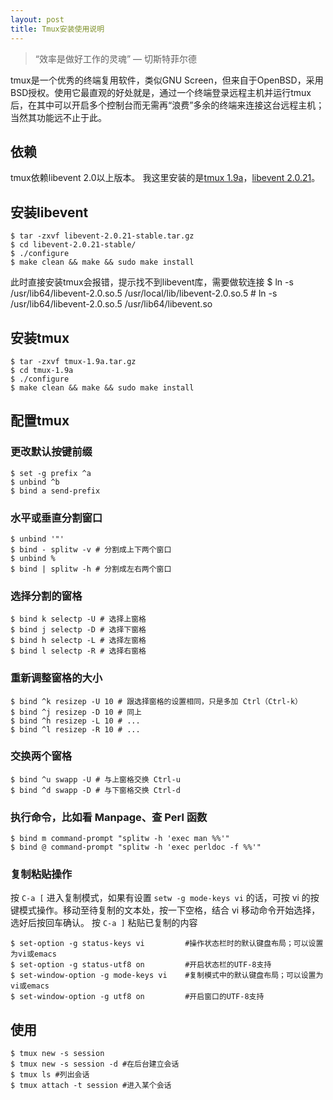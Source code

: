 ```yaml
---
layout: post
title: Tmux安装使用说明
---
```


>“效率是做好工作的灵魂” 
> ― 切斯特菲尔德

tmux是一个优秀的终端复用软件，类似GNU Screen，但来自于OpenBSD，采用BSD授权。使用它最直观的好处就是，通过一个终端登录远程主机并运行tmux后，在其中可以开启多个控制台而无需再“浪费”多余的终端来连接这台远程主机；当然其功能远不止于此。

## 依赖

tmux依赖libevent 2.0以上版本。
我这里安装的是[tmux 1.9a](http://downloads.sourceforge.net/tmux/tmux-1.9a.tar.gz)，[libevent 2.0.21](https://github.com/downloads/libevent/libevent/libevent-2.0.21-stable.tar.gz)。

## 安装libevent

    $ tar -zxvf libevent-2.0.21-stable.tar.gz 
    $ cd libevent-2.0.21-stable/
    $ ./configure
    $ make clean && make && sudo make install

此时直接安装tmux会报错，提示找不到libevent库，需要做软连接
    $ ln -s /usr/lib64/libevent-2.0.so.5 /usr/local/lib/libevent-2.0.so.5
    # ln -s /usr/lib64/libevent-2.0.so.5 /usr/lib64/libevent.so

## 安装tmux

    $ tar -zxvf tmux-1.9a.tar.gz
    $ cd tmux-1.9a
    $ ./configure
    $ make clean && make && sudo make install

## 配置tmux

### 更改默认按键前缀
    $ set -g prefix ^a
    $ unbind ^b
    $ bind a send-prefix

### 水平或垂直分割窗口
    $ unbind '"'
    $ bind - splitw -v # 分割成上下两个窗口
    $ unbind %
    $ bind | splitw -h # 分割成左右两个窗口

### 选择分割的窗格
    $ bind k selectp -U # 选择上窗格
    $ bind j selectp -D # 选择下窗格
    $ bind h selectp -L # 选择左窗格
    $ bind l selectp -R # 选择右窗格

### 重新调整窗格的大小
    $ bind ^k resizep -U 10 # 跟选择窗格的设置相同，只是多加 Ctrl（Ctrl-k）
    $ bind ^j resizep -D 10 # 同上
    $ bind ^h resizep -L 10 # ...
    $ bind ^l resizep -R 10 # ...

### 交换两个窗格
    $ bind ^u swapp -U # 与上窗格交换 Ctrl-u
    $ bind ^d swapp -D # 与下窗格交换 Ctrl-d

### 执行命令，比如看 Manpage、查 Perl 函数
    $ bind m command-prompt "splitw -h 'exec man %%'"
    $ bind @ command-prompt "splitw -h 'exec perldoc -f %%'"

### 复制粘贴操作
按 ```C-a [``` 进入复制模式，如果有设置 ```setw -g mode-keys vi``` 的话，可按 vi 的按键模式操作。移动至待复制的文本处，按一下空格，结合 vi 移动命令开始选择，选好后按回车确认。
按 ```C-a ]``` 粘贴已复制的内容

    $ set-option -g status-keys vi         #操作状态栏时的默认键盘布局；可以设置为vi或emacs
    $ set-option -g status-utf8 on         #开启状态栏的UTF-8支持
    $ set-window-option -g mode-keys vi    #复制模式中的默认键盘布局；可以设置为vi或emacs
    $ set-window-option -g utf8 on         #开启窗口的UTF-8支持

## 使用

    $ tmux new -s session
    $ tmux new -s session -d #在后台建立会话
    $ tmux ls #列出会话
    $ tmux attach -t session #进入某个会话
